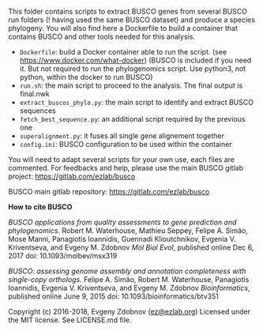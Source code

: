 This folder contains scripts to extract BUSCO genes from several BUSCO run folders (! having used the same BUSCO dataset) and produce a species phylogeny.
You will also find here a Dockerfile to build a container that contains BUSCO and other tools needed for this analysis.

- `Dockerfile`: build a Docker container able to run the script. (see https://www.docker.com/what-docker) (BUSCO is included if you need it. But not required to run the phylogenomics script. Use python3, not python, within the docker to run BUSCO)
- `run.sh`: the main script to proceed to the analysis. The final output is final.nwk
- `extract_buscos_phylo.py`: the main script to identify and extract BUSCO sequences
- `fetch_best_sequence.py`: an additional script required by the previous one
- `superalignment.py`: it fuses all single gene alignement together
- `config.ini`: BUSCO configuration to be used within the container

You will need to adapt several scripts for your own use, each files are commented. For feedbacks and help, please use the main BUSCO gitlab project: https://gitlab.com/ezlab/busco

BUSCO main gitlab repository: https://gitlab.com/ezlab/busco

**How to cite BUSCO**

*BUSCO applications from quality assessments to gene prediction and phylogenomics.*
Robert M. Waterhouse, Mathieu Seppey, Felipe A. Simão, Mose Manni, Panagiotis Ioannidis, Guennadi Klioutchnikov, Evgenia V. Kriventseva, and Evgeny M. Zdobnov
*Mol Biol Evol*, published online Dec 6, 2017 
doi: 10.1093/molbev/msx319 

*BUSCO: assessing genome assembly and annotation completeness with single-copy orthologs.*
Felipe A. Simão, Robert M. Waterhouse, Panagiotis Ioannidis, Evgenia V. Kriventseva, and Evgeny M. Zdobnov
*Bioinformatics*, published online June 9, 2015 
doi: 10.1093/bioinformatics/btv351

Copyright (c) 2016-2018, Evgeny Zdobnov (ez@ezlab.org)
Licensed under the MIT license. See LICENSE.md file.
